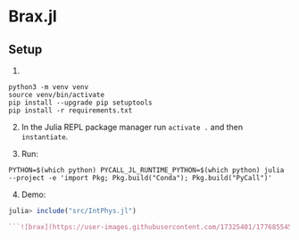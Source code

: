 # Brax.jl

## Setup 

1.
```shell
python3 -m venv venv
source venv/bin/activate
pip install --upgrade pip setuptools
pip install -r requirements.txt
```

2. In the Julia REPL package manager run `activate .` and then `instantiate`.

3. Run:
```shell
PYTHON=$(which python) PYCALL_JL_RUNTIME_PYTHON=$(which python) julia --project -e 'import Pkg; Pkg.build("Conda"); Pkg.build("PyCall")'
```

4. Demo:
```julia
julia> include("src/IntPhys.jl")

```![brax](https://user-images.githubusercontent.com/17325401/177685545-58276c72-98f0-4fa2-a7ae-360b0c79bcc9.png)
